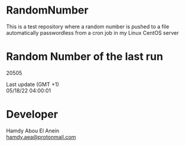 # RandomNumber    
This is a test repository where a random number is pushed to a file automatically passwordless from a cron job in my Linux CentOS server    
# Random Number of the last run   
20505
      
Last update (GMT +1)    
05/18/22 04:00:01
# Developer    
Hamdy Abou El Anein   
hamdy.aea@protonmail.com
